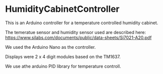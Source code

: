 # HumidityCabinetController

This is an Arduino controller for a temperature controlled humidity cabinet.

The temeratue sensor and humidity sensor used are described here:<br>
https://www.silabs.com/documents/public/data-sheets/Si7021-A20.pdf

We used the Arduino Nano as the controller.

Displays were 2 x 4 digit modules based on the TM1637.

We use athe arduino PID library for temperature controll.
